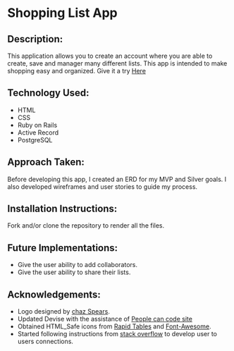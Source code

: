 # Shopping List App

## Description:

This application allows you to create an account where you are able to create, save and manager many different lists.
This app is intended to make shopping easy and organized. Give it a try [Here](https://as-shopping-list.herokuapp.com/lists)

## Technology Used:

- HTML
- CSS
- Ruby on Rails
- Active Record
- PostgreSQL

## Approach Taken:

Before developing this app, I created an ERD for my MVP and Silver goals. I also developed wireframes and
user stories to guide my process.


## Installation Instructions:

Fork and/or clone the repository to render all the files.

## Future Implementations:

 - Give the user ability to add collaborators.
 - Give the user ability to share their lists.

## Acknowledgements:

- Logo designed by [chaz Spears](http://www.chazspears.com/).
- Updated Devise with the assistance of [People can code site](http://www.peoplecancode.com/tutorials/adding-custom-fields-to-devise)
- Obtained HTML_Safe icons from [Rapid Tables]( https://www.rapidtables.com/web/html/html-codes.html) and
[Font-Awesome](http://fontawesome.io/icons/).
- Started following instructions from [stack overflow](https://stackoverflow.com/questions/34208348/model-design-users-have-friends-which-are-users) to develop user to users connections.
